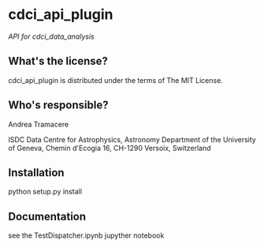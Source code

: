 cdci_api_plugin
==========================================
*API for cdci_data_analysis*

What's the license?
-------------------

cdci_api_plugin is distributed under the terms of The MIT License.

Who's responsible?
-------------------
Andrea Tramacere

ISDC Data Centre for Astrophysics, Astronomy Department of the University of Geneva, Chemin d'Ecogia 16, CH-1290 Versoix, Switzerland


Installation
-------------------
python setup.py install
 
Documentation
-------------------
see the TestDispatcher.ipynb jupyther notebook